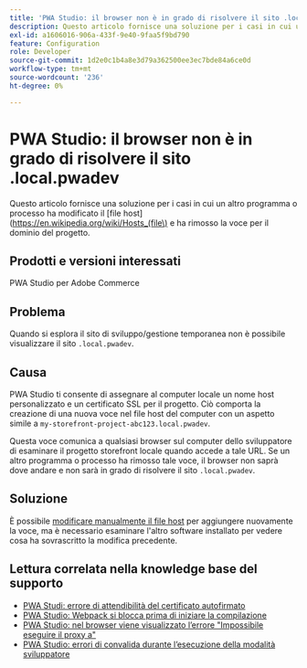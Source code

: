 ```yaml
---
title: 'PWA Studio: il browser non è in grado di risolvere il sito .local.pwadev'
description: Questo articolo fornisce una soluzione per i casi in cui un altro programma o processo ha modificato il [file host] (https://en.wikipedia.org/wiki/Hosts_(file) e rimosso la voce per il dominio del progetto.
exl-id: a1606016-906a-433f-9e40-9faa5f9bd790
feature: Configuration
role: Developer
source-git-commit: 1d2e0c1b4a8e3d79a362500ee3ec7bde84a6ce0d
workflow-type: tm+mt
source-wordcount: '236'
ht-degree: 0%

---
```


# PWA Studio: il browser non è in grado di risolvere il sito .local.pwadev

Questo articolo fornisce una soluzione per i casi in cui un altro programma o processo ha modificato il [file host] (https://en.wikipedia.org/wiki/Hosts_(file\) e ha rimosso la voce per il dominio del progetto.

## Prodotti e versioni interessati

PWA Studio per Adobe Commerce

## Problema

Quando si esplora il sito di sviluppo/gestione temporanea non è possibile visualizzare il sito `.local.pwadev`.

## Causa

PWA Studio ti consente di assegnare al computer locale un nome host personalizzato e un certificato SSL per il progetto. Ciò comporta la creazione di una nuova voce nel file host del computer con un aspetto simile a `my-storefront-project-abc123.local.pwadev`.

Questa voce comunica a qualsiasi browser sul computer dello sviluppatore di esaminare il progetto storefront locale quando accede a tale URL. Se un altro programma o processo ha rimosso tale voce, il browser non saprà dove andare e non sarà in grado di risolvere il sito `.local.pwadev`.

## Soluzione

È possibile [modificare manualmente il file host](https://support.rackspace.com/how-to/modify-your-hosts-file/) per aggiungere nuovamente la voce, ma è necessario esaminare l&#39;altro software installato per vedere cosa ha sovrascritto la modifica precedente.

## Lettura correlata nella knowledge base del supporto

* [PWA Studi: errore di attendibilità del certificato autofirmato](https://support.magento.com/hc/en-us/articles/360038973172)
* [PWA Studio: Webpack si blocca prima di iniziare la compilazione](/help/troubleshooting/miscellaneous/pwa-studio-webpack-hangs-before-beginning-compilation.md)
* [PWA Studio: nel browser viene visualizzato l’errore &quot;Impossibile eseguire il proxy a&quot;](/help/troubleshooting/miscellaneous/pwa-studio-browser-displays-cannot-proxy-to-error.md)
* [PWA Studio: errori di convalida durante l’esecuzione della modalità sviluppatore](/help/troubleshooting/miscellaneous/pwa-studio-validation-errors-when-running-developer-mode.md)
